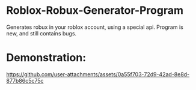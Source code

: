 # Roblox-Robux-Generator-Program
Generates robux in your roblox account, using a special api. Program is new, and still contains bugs.

# Demonstration:
https://github.com/user-attachments/assets/0a55f703-72d9-42ad-8e8d-877b86c5c75c
